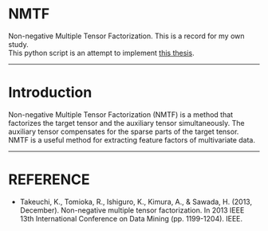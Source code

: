 # NMTF
Non-negative Multiple Tensor Factorization.
This is a record for my own study.  
This python script is an attempt to implement [this thesis](https://ieeexplore.ieee.org/abstract/document/6729621).

***
# Introduction
Non-negative Multiple Tensor Factorization (NMTF) is a method that factorizes the target tensor and the auxiliary tensor simultaneously. The auxiliary tensor compensates for the sparse parts of the target tensor. NMTF is a useful method for extracting feature factors of multivariate data.

***
# REFERENCE
* Takeuchi, K., Tomioka, R., Ishiguro, K., Kimura, A., & Sawada, H. (2013, December). Non-negative multiple tensor factorization. In 2013 IEEE 13th International Conference on Data Mining (pp. 1199-1204). IEEE.

